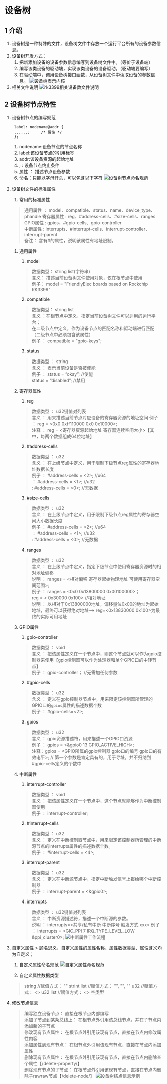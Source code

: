 <!--
 * @Description: In User Settings Edit
 * @Author: your name
 * @Date: 2019-10-06 19:28:10
 * @LastEditTime: 2019-10-07 20:54:21
 * @LastEditors: Please set LastEditors
 -->
# 设备树
## 1 介绍
1. 设备树是一种特殊的文件，设备树文件中存放一个运行平台所有的设备参数信息。  
2. 设备树开发方式：
   1. 把新添加设备的设备参数信息编写到设备树文件中。（等价于设备端）
   2. 编写该类设备的驱动端，实现该类设备的设备驱动。（驱动端要编写）
   3. 在驱动端中，调用设备树接口函数，从设备树文件中读取设备的参数信息。
    ![设备树表示内核](https://github.com/TimChanCHN/pictures/raw/master/Linux/linux%E5%86%85%E6%A0%B8%E5%8A%9F%E8%83%BD%E4%B8%8E%E5%8F%82%E6%95%B0.png)
3. 相关文件说明
   ![rk3399相关设备数文件说明](https://github.com/TimChanCHN/pictures/raw/master/Linux/rk3399DTS%E6%96%87%E4%BB%B6%E8%AF%B4%E6%98%8E.png)

## 2 设备树节点特性
1. 设备树节点的编写规范
   ```
    label: nodename@addr {
    ......;		/* 属性 */
    };	

   ```
   1. nodename:设备节点的节点名称  
   2. label:该设备节点的引用标签
   3. addr:该设备资源的起始地址
   4. ; :   设备节点终止条件
   5. 属性  ：  描述节点设备参数
   6. 命名：只能以字母开头，可以包含以下字符
    ![设备树节点命名规范](https://github.com/TimChanCHN/pictures/raw/master/Linux/%E8%AE%BE%E5%A4%87%E6%A0%91%E8%8A%82%E7%82%B9%E5%91%BD%E5%90%8D%E8%A7%84%E8%8C%83.png)

2. 设备树文件的标准属性
   1. 常用的标准属性
    > 通用属性      ：  model、compatible、status、name、device_type、phandle 
    > 寄存器属性   :   reg、#address-cells、#size-cells、ranges  
    > GPIO属性      :   gpios、#gpio-cells、gpio-controller  
    > 中断属性      :   interrupts、#interrupt-cells、interrupt-controller、interrupt-parent  
    > 备注：  含有#的属性，说明该属性有地址限制。

    1. 通用属性
        1. model
        > 数据类型：    string list(字符串)  
        > 含义： 描述当前设备树文件使用对象，仅在根节点中使用    
        > 例子： model = "FriendlyElec boards based on Rockchip RK3399"

        2. compatible
        > 数据类型：    string list    
        > 含义      ：在根节点中定义，指定当前设备树文件可以适用的运行平台；  
                      在二级节点中定义，作为设备节点的匹配名称和驱动端进行匹配（二级节点中必须包含该属性）  
        > 例子  ：  compatible = "gpio-keys";  

        3. status
        > 数据类型  ：  string  
        > 含义      ：  表示当前设备是否被使能  
        > 例子      ：  status = ”okay”;		//使能    
                        status = “disabled”;		//禁用  

    2. 寄存器属性
       1. reg
       > 数据类型   ：  u32键值对列表  
       > 含义       ：  用来描述当前节点对应设备的寄存器资源的地址空间
       > 例子       ：  reg = <0x0 0xff110000  0x0 0x10000>;  
       > 注释       ：  reg = <寄存器资源起始地址  寄存器连续空间大小>【其中，每两个数据组成64位地址】

       2. #address-cells
       > 数据类型   ：  u32  
       > 含义       ：  在上级节点中定义，用于限制下级节点reg属性的寄存器地址数据长度  
       > 例子       ：  #address-cells = <2>;		//u64   
       >            ：  #address-cells = <1>;		//u32  
       >            :   #address-cells = <0>;       //无数据

       3. #size-cells
       > 数据类型   ：  u32  
       > 含义       ：  在上级节点中定义，用于限制下级节点reg属性的寄存器空间大小数据长度   
       > 例子       ：  #address-cells = <2>;		//u64   
       >            ：  #address-cells = <1>;		//u32  
       >            :   #address-cells = <0>;       //无数据

       4. ranges
       > 数据类型   ：  u32  
       > 含义       ：  在上级节点中定义，指定下级节点中使用寄存器资源时的相对地址偏移  
       > 说明       ：  ranges = <相对偏移  寄存器起始物理地址 可使用寄存器空间范围>;    
       > 例子       ：  ranges = <0x0 0x13800000 0x00100000>；  
                        reg   = < 0x30000 0x100>        //相对地址    
       > 说明       ：  以相对于0x13800000地址，偏移量位0x00的地址为起始地址，最终可以获得绝对地址--> reg=<0x13830000 0x100>为最终的实际可用地址

    3. GPIO属性
       1. gpio-controller
       > 数据类型   ：  void  
       > 含义       ：  把该属性定义在一个节点中，则这个节点就可以作为gpio控制器来使用【gpio控制器可以作为处理器和单个GPIO口的中转节点】  
       > 例子       ：  gpio-controller；  //无需加任何参数  

       2. #gpio-cells
       > 数据类型   ：  u32  
       > 含义       ：  定义在gpio控制器节点中，用来限定该控制器所管理的GPIO口的`gpios`属性的描述数据个数  
       > 例子       ：  #gpio-cells=<2>;       

       3. gpios
       > 数据类型   ：  u32    
       > 含义       ：  gpio资源描述符，用来描述一个GPIO口资源   
       > 例子       ：  gpios = <&gpio0 13 GPIO_ACTIVE_HIGH>;    
       > 注释：gpios = <GPIO所属的gpio控制器  gpio口的编号  gpio口的有效电平>;  // 第一个参数是肯定具有的，用于寻址，并不归纳到#gpio-cells定义的个数中

    4. 中断属性
       1. interrupt-controller
       > 数据类型   ：  void    
       > 含义       ：  把该属性定义在一个节点中，这个节点就能够作为中断控制器使用     
       > 例子       ：  interrupt-controller;        

       2. #interrupt-cells  
       > 数据类型   ：  u32    
       > 含义       ：  定义在中断控制器节点中，用来限定该控制器所管理的中断源节点的interrupts属性的描述数据个数。  
       > 例子       ：  #interrupt-cells = <4>; 

       3. interrupt-parent
       > 数据类型   ：  u32    
       > 含义       ：  定义在中断源节点中，指定中断触发信号上报给哪个中断控制器  
       > 例子       ：  interrupt-parent = <&gpio0>;

       4. interrupts
       > 数据类型   ：  u32键值对列表    
       > 含义       ：  中断资源描述符，描述一个中断源的参数。  
       > 说明       ：  interrupts=<共享/私有中断 中断序号  触发方式  xxx>
       > 例子       ：  interrupts = <GIC_PPI  7   IRQ_TYPE_LEVEL_LOW  &ppi_cluster0>;
        ![中断属性工作流程](https://github.com/TimChanCHN/pictures/raw/master/Linux/%E4%B8%AD%E6%96%AD%E5%B1%9E%E6%80%A7%E5%B7%A5%E4%BD%9C%E6%B5%81%E7%A8%8B.png)

  2. 自定义属性
    > 顾名思义，自定义属性的属性名称、属性数据类型、属性含义均为自定义；  
      1. 自定义属性命名规范
        ![自定义属性命名规范](https://github.com/TimChanCHN/pictures/raw/master/Linux/%E8%87%AA%E5%AE%9A%E4%B9%89%E5%B1%9E%E6%80%A7%E5%91%BD%E5%90%8D%E8%A7%84%E8%8C%83.png)

      2. 自定义属性数据类型
        > string                //赋值方式： ""
        > strint list           //赋值方式： "", "", ""
        > u32                   //赋值方式： <>
        > u32 list              //赋值方式： <>
        >空类型                 
   
  3. 修改节点信息
        > 编写独立设备节点：            直接在根节点内部编写  
        > 添加子节点到某条总线上：      在根节点外引用该总线节点，并在子节点内添加新的子节点  
        > 修改现有节点属性：            在根节点外引用该现有节点，直接在节点内修改属性内容  
        > 添加属性到现有节点：          在根节点外引用该现有节点，直接在节点内添加属性  
        > 删除现有节点属性：            在根节点外引用该现有节点，直接在节点内删除某个属性【/delete-property/】  
        > 删除现有节点的子节点：        在根节点外引用该现有节点，直接在节点内删除子rawraw节点【/delete-node/】
        ![设备树结点信息示例](https://github.com/TimChanCHN/pictures/raw/master/Linux/%E8%AE%BE%E5%A4%87%E6%A0%91%E7%BB%93%E7%82%B9%E4%BF%A1%E6%81%AF%E4%BF%AE%E6%94%B9%E7%A4%BA%E4%BE%8B.png)


